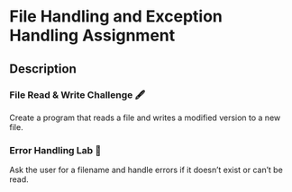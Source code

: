 # File Handling and Exception Handling Assignment

## Description

### File Read & Write Challenge 🖋️
Create a program that reads a file and writes a modified version to a new file.

### Error Handling Lab 🧪
Ask the user for a filename and handle errors if it doesn’t exist or can’t be read.